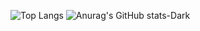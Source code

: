 ![Top Langs](https://github-readme-stats.vercel.app/api/top-langs/?username=prslc&hide=javascript,html&layout=donut)
![Anurag's GitHub stats-Dark](https://github-readme-stats.vercel.app/api?username=prslc&show_icons=true&theme=codeSTACKr#gh-dark-mode-only,include_all_commits)

